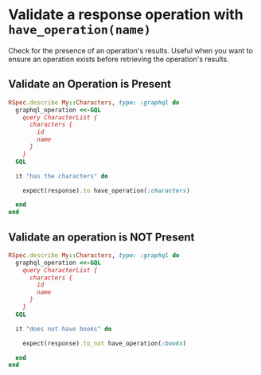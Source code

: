 # Validate a response operation with `have_operation(name)`

Check for the presence of an operation's results. Useful when you want to ensure an operation exists before
retrieving the operation's results.

## Validate an Operation is Present

```ruby
RSpec.describe My::Characters, type: :graphql do
  graphql_operation <<-GQL
    query CharacterList {
      characters {
        id
        name
      }
    }
  GQL

  it "has the characters" do

    expect(response).to have_operation(:characters)

  end
end
```

## Validate an operation is NOT Present

```ruby
RSpec.describe My::Characters, type: :graphql do
  graphql_operation <<-GQL
    query CharacterList {
      characters {
        id
        name
      }
    }
  GQL

  it "does not have books" do

    expect(response).to_not have_operation(:books)

  end
end
```

